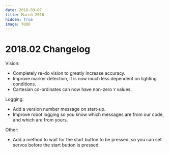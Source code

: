```yaml
---
date: 2018-03-07
title: March 2018
hidden: true
image: TODO
---
```


# 2018.02 Changelog

Vision:

- Completely re-do vision to greatly increase accuracy.
- Improve marker detection, it is now much less dependent on lighting conditions.
- Cartesian co-ordinates can now have non-zero `Y` values.

Logging:

- Add a version number message on start-up.
- Improve robot logging so you know which messages are from our code, and which are from yours.

Other:

- Add a method to wait for the start button to be pressed, so you can set servos before the start button is pressed.

